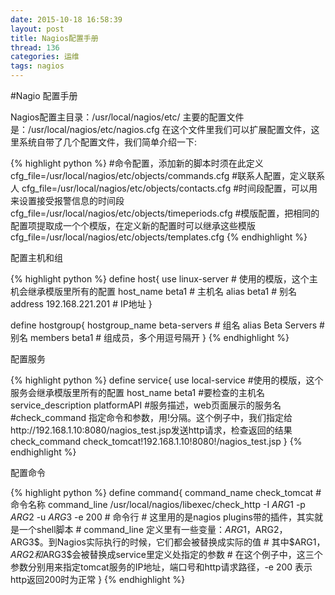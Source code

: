 ```yaml
---
date: 2015-10-18 16:58:39
layout: post
title: Nagios配置手册
thread: 136
categories: 运维
tags: nagios
---
```


#Nagio 配置手册

Nagios配置主目录：/usr/local/nagios/etc/
主要的配置文件是：/usr/local/nagios/etc/nagios.cfg
在这个文件里我们可以扩展配置文件，这里系统自带了几个配置文件，我们简单介绍一下:

{% highlight python %}
#命令配置，添加新的脚本时须在此定义
cfg_file=/usr/local/nagios/etc/objects/commands.cfg
#联系人配置，定义联系人
cfg_file=/usr/local/nagios/etc/objects/contacts.cfg
#时间段配置，可以用来设置接受报警信息的时间段
cfg_file=/usr/local/nagios/etc/objects/timeperiods.cfg
#模版配置，把相同的配置项提取成一个个模版，在定义新的配置时可以继承这些模版
cfg_file=/usr/local/nagios/etc/objects/templates.cfg
{% endhighlight %}

配置主机和组

{% highlight python %}
define host{
        use				linux-server            # 使用的模版，这个主机会继承模版里所有的配置
        host_name		beta1					# 主机名
        alias			beta1					# 别名
        address			192.168.221.201			# IP地址
        }

define hostgroup{
        hostgroup_name  beta-servers			# 组名
        alias           Beta Servers			# 别名
        members         beta1					# 组成员，多个用逗号隔开
        }
{% endhighlight %}

		
配置服务

{% highlight python %}
define service{
        use                             local-service		#使用的模版，这个服务会继承模版里所有的配置
        host_name                       beta1				#要检查的主机名
        service_description             platformAPI			#服务描述，web页面展示的服务名
		#check_command 指定命令和参数，用!分隔。这个例子中，我们指定给http://192.168.1.10:8080/nagios_test.jsp发送http请求，检查返回的结果
        check_command                   check_tomcat!192.168.1.10!8080!/nagios_test.jsp
        }
{% endhighlight %}
		
配置命令

{% highlight python %}
define command{
        command_name    check_tomcat			#命令名称
        command_line    /usr/local/nagios/libexec/check_http -I $ARG1$ -p $ARG2$ -u $ARG3$ -e 200	# 命令行
			# 这里用的是nagios plugins带的插件，其实就是一个shell脚本
			# command_line 定义里有一些变量：$ARG1，$ARG2$，$ARG3$。到Nagios实际执行的时候，它们都会被替换成实际的值
			# 其中$ARG1，$ARG2和$ARG3$会被替换成service里定义处指定的参数
			# 在这个例子中，这三个参数分别用来指定tomcat服务的IP地址，端口号和http请求路径，-e 200 表示http返回200时为正常
        }
{% endhighlight %}














